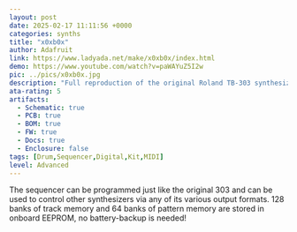 ```yaml
---
layout: post
date: 2025-02-17 11:11:56 +0000
categories: synths
title: "x0xb0x"
author: Adafruit
link: https://www.ladyada.net/make/x0xb0x/index.html
demo: https://www.youtube.com/watch?v=paWAYuZ5I2w
pic: ../pics/x0xb0x.jpg
description: "Full reproduction of the original Roland TB-303 synthesizer, with fully functional sequencer"
ata-rating: 5
artifacts:
  - Schematic: true
  - PCB: true
  - BOM: true
  - FW: true
  - Docs: true
  - Enclosure: false
tags: [Drum,Sequencer,Digital,Kit,MIDI]
level: Advanced
---
```


The sequencer can be programmed just like the original 303 and can be used to control other synthesizers via any of its various output formats. 128 banks of track memory and 64 banks of pattern memory are stored in onboard EEPROM, no battery-backup is needed!